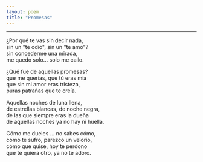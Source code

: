 ```yaml
---
layout: poem
title: "Promesas"
---
```


-----

¿Por qué te vas sin decir nada,<br>
sin un "te odio", sin un "te amo"?<br>
sin concederme una mirada,<br>
me quedo solo... solo me callo.

¿Qué fue de aquellas promesas?<br>
que me querías, que tú eras mía<br>
que sin mi amor eras tristeza,<br>
puras patrañas que te creía.

Aquellas noches de luna llena,<br>
de estrellas blancas, de noche negra,<br>
de las que siempre eras la dueña<br>
de aquellas noches ya no hay ni huella.

Cómo me dueles ... no sabes cómo,<br>
cómo te sufro, parezco un velorio,<br>
cómo que quise, hoy te perdono<br>
que te quiera otro, ya no te adoro.
